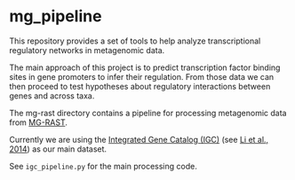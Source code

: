 mg_pipeline
===========

This repository provides a set of tools to help analyze transcriptional regulatory networks in metagenomic data.

The main approach of this project is to predict transcription factor binding sites in gene promoters to infer their regulation. From those data we can then proceed to test hypotheses about regulatory interactions between genes and across taxa.

The mg-rast directory contains a pipeline for processing metagenomic data from [MG-RAST](https://metagenomics.anl.gov).

Currently we are using the [Integrated Gene Catalog (IGC)](http://meta.genomics.cn/metagene/meta/home) (see [Li et al., 2014](http://www.nature.com/nbt/journal/v32/n8/full/nbt.2942.html)) as our main dataset.

See `igc_pipeline.py` for the main processing code.